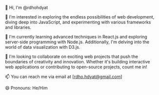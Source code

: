 👋 Hi, I'm @rdhohdyat

👀 I'm interested in exploring the endless possibilities of web development, diving deep into JavaScript, and experimenting with various frameworks and libraries.

🌱 I'm currently learning advanced techniques in React.js and exploring server-side programming with Node.js. Additionally, I'm delving into the world of data visualization with D3.js.

💞️ I'm looking to collaborate on exciting web projects that push the boundaries of creativity and innovation. Whether it's building interactive web applications or contributing to open-source projects, count me in!

📫 You can reach me via email at [rdho.hdyat@gmail.com]

😄 Pronouns: He/Him

